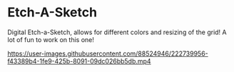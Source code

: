 # Etch-A-Sketch
Digital Etch-a-Sketch, allows for different colors and resizing of the grid! A lot of fun to work on this one!

https://user-images.githubusercontent.com/88524946/222739956-f43389b4-1fe9-425b-8091-09dc026bb5db.mp4

